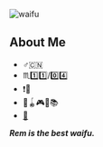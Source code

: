 ![waifu](https://github.com/Redcxx/Redcxx/blob/master/imageedit_2_8558718614.jpg?raw=true)

## About Me
- :male_sign::cn:
- :scorpius::one::one:/:zero::four:
- :exclamation::underage:
- :ping_pong::yo_yo::video_game::musical_note::books:
- [:email:](mailto:bin.kallzvx@gmail.com)



***Rem is the best waifu.***
